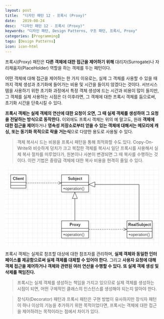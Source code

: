 ```yaml
---
layout: post
title:  "디자인 패턴 12 - 프록시 (Proxy)"
date:   2019-08-24
desc:  "디자인 패턴 12 - 프록시 (Proxy)"
keywords: "디자인 패턴, Design Patterns, 구조 패턴, 프록시, Proxy"
categories: [Programming]
tags: [Design Patterns]
icon: icon-html
---
```


프록시(Proxy) 패턴은 **다른 객체에 대한 접근을 제어하기 위해** 대리자(Surrogate)나 자리채움자(PlaceHolder) 역할을 하는 객체를 두는 패턴이다.

어떤 객체에 대해 접근을 제어하는 한 가지 이유로는, 실제 그 객체를 사용할 수 있을 때까지 객체 생성과 초기화에 들어가는 비용 및 시간을 들이지 않겠다는 것이다. 서브시스템을 사용하기 위한 초기화 과정에서 특정 객체 생성에 드는 시간과 비용이 많이 들지만, 그 객체를 실제 사용하는 시점은 더 이후라면, 그 객체에 대한 프록시 객체를 둠으로써, 초기화 시간을 단축시킬 수 있다.

**프록시 객체는 실제 객체의 연산에 대한 요청이 오면, 그 때 실제 객체를 생성하여 그 요청을 전달하는 방식으로 동작한다.** 이외에도 프록시 객체는 위의 예 말고도, 원래 **객체에 대한 접근을 제어**하거나 **영속성 저장소로부터 얻을 수 있는 객체에 대해서는 메모리에 캐싱, 또는 동기화 목적으로 락을 거는식**으로 다양한 용도로 사용될 수 있다.

> 객체 복사시 드는 비용을 프록시 패턴을 통해 최적화할 수도 있다. Copy-On-Write와 비슷하게 덩치가 크고 복잡한 객체를 복사시 일단 프록시를 사용해서 실제 복사 절차를 미루었다가, 원본이나 사본이 변경되면 그 때 복사를 수행하는 것이다. 이런 기법은 중량급 객체에 대한 복사 비용을 현격히 줄일 수 있다.

![00.png](/static/assets/img/blog/programming/2019-08-24-design_patterns_12/00.png)

프록시 객체는 실제로 참조할 대상에 대한 참조자를 관리하며, **실제 객체와 동일한 인터페이스를 제공함으로써 실제 객체를 대체할 수 있어야 한다.** 그리고 **사용자 요청에 대해 객체 접근을 제어하거나 객체와 관련된 여러 연산을 수행할 수 있다. 또 실제 객체 생성 및 삭제를 책임진다.**

> 프록시는 실제 객체를 생성하는 책임을 가지고 있으므로 실제 객체를 생성하는 시점이 되면, 어떤 구체적인 클래스의 인스턴스를 생성해야 되는지 알아야 한다.

> 장식자(Decorator) 패턴과 프록시 패턴은 구현 방법이 유사하지만 장식자 패턴이 하나 이상의 기능을 추가하기 위한 목적이었다면, 프록시는 객체에 대한 접근을 제어하려는 목적이라는 점에서 차이가 있다.

